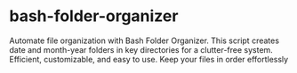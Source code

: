 # bash-folder-organizer
Automate file organization with Bash Folder Organizer. This script creates date and month-year folders in key directories for a clutter-free system. Efficient, customizable, and easy to use. Keep your files in order effortlessly
